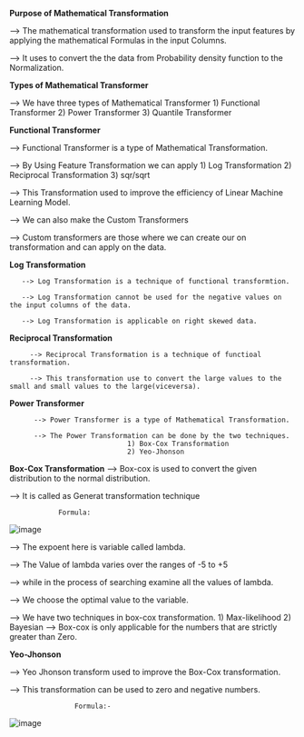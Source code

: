 **Purpose of Mathematical Transformation**

--> The mathematical transformation used to transform the input features by applying the mathematical  Formulas in the input Columns.

--> It uses to convert the the data from Probability density function to the Normalization.

**Types of Mathematical Transformer**

--> We have three types of Mathematical Transformer
                1) Functional Transformer
                2) Power Transformer
                3) Quantile Transformer

**Functional Transformer**

--> Functional Transformer is a type of Mathematical Transformation.


--> By Using  Feature Transformation we can apply
                 1) Log Transformation
                 2) Reciprocal Transformation
                 3) sqr/sqrt

--> This Transformation used to improve the efficiency of Linear Machine Learning Model.

--> We can also make the Custom Transformers

--> Custom transformers are those where we can create our on transformation and can apply on the data.

**Log Transformation**

       --> Log Transformation is a technique of functional transformtion.
       
       --> Log Transformation cannot be used for the negative values on the input columns of the data.

       --> Log Transformation is applicable on right skewed data.

**Reciprocal Transformation**

         --> Reciprocal Transformation is a technique of functioal  transformation.
         
         --> This transformation use to convert the large values to the small and small values to the large(viceversa).
         
**Power Transformer**

          --> Power Transformer is a type of Mathematical Transformation.

          --> The Power Transformation can be done by the two techniques.
                                 1) Box-Cox Transformation
                                 2) Yeo-Jhonson
**Box-Cox Transformation**
--> Box-cox is used to convert the given distribution to the normal distribution.

--> It is called as Generat transformation technique

                Formula:

  ![image](https://github.com/mudith-nahata/Mathematical-Transformer/assets/96544398/fb2f6ae3-b918-43ec-8d70-9680a9d5c8fd)

--> The expoent here is variable called lambda.

--> The Value of lambda varies over the ranges of -5 to +5

--> while in the process of searching examine all the values of lambda.

--> We choose the optimal value to the variable.

--> We have two techniques in box-cox transformation.
              1) Max-likelihood
              2) Bayesian
--> Box-cox is only applicable for the numbers that are strictly greater than Zero.


**Yeo-Jhonson**

--> Yeo Jhonson transform used to improve the Box-Cox transformation.

--> This transformation can be used to zero and negative numbers.

                    Formula:-
                    
  ![image](https://github.com/mudith-nahata/Mathematical-Transformer/assets/96544398/91c8af3d-b2f8-47e4-9a69-fe11f82e721d)
  

